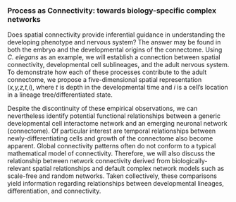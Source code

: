 ### Process as Connectivity: towards biology-specific complex networks

Does spatial connectivity provide inferential guidance in understanding the developing phenotype and nervous system? The answer may be found in both the embryo and the developmental origins of the connectome. Using _C. elegans_ as an example, we will establish a connection between spatial connectivity, developmental cell sublineages, and the adult nervous system. To demonstrate how each of these processes contribute to the adult connectome, we propose a five-dimensional spatial representation (_x,y,z,t,i_), where _t_ is depth in the developmental time and _i_ is a cell’s location in a lineage tree/differentiated state.

Despite the discontinuity of these empirical observations, we can nevertheless identify potential functional relationships between a generic developmental cell interactome network and an emerging neuronal network (connectome). Of particular interest are temporal relationships between newly-differentiating cells and growth of the connectome also become apparent. Global connectivity patterns often do not conform to a typical mathematical model of connectivity. Therefore, we will also discuss the relationship between network connectivity derived from biologically-relevant spatial relationships and default complex network models such as scale-free and random networks. Taken collectively, these comparisons yield information regarding relationships between developmental lineages, differentiation, and connectivity.
